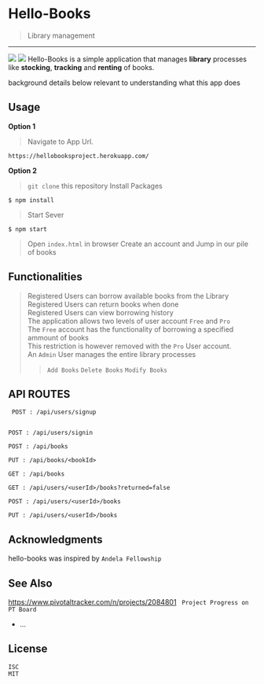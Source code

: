# Hello-Books
> Library management
<hr>
<img src=https://img.shields.io/badge/Sniffed%20by-HoundCI-brightgreen.svg /> <img src=https://img.shields.io/github/license/mashape/apistatus.svg />
Hello-Books is a simple application that manages <b>library</b> processes like <b>stocking</b>, <b>tracking</b> and <b>renting</b> of books.



background details below relevant to understanding what this app does

## Usage
<b>Option 1</b>
> Navigate to App Url.
```
https://hellobooksproject.herokuapp.com/
```
<b>Option 2</b>
> <code>git clone</code> this repository
> Install Packages
 ```
$ npm install
```
> Start Sever 
```
$ npm start
```
> Open ```index.html``` in browser
> Create an account and Jump in our pile of books

## Functionalities
> Registered Users can borrow available books from the Library<br />
> Registered Users can return books when done <br />
> Registered Users can view borrowing history <br />
> The application allows two levels of user account ```Free``` and ```Pro``` <br />
> The ```Free``` account has the functionality of borrowing a specified ammount of books <br />
> This restriction is however removed with the ```Pro``` User account. <br />
> An ```Admin``` User manages the entire library processes
>> ```Add Books```
>> ```Delete Books```
>> ```Modify Books```

## API ROUTES
``` 
 POST : /api/users/signup
 
```
``` 
POST : /api/users/signin
```
``` 
POST : /api/books
```
``` 
PUT : /api/books/<bookId>
```
``` 
GET : /api/books
```
``` 
GET : /api/users/<userId>/books?returned=false
```
``` 
POST : /api/users/<userId>/books
```
``` 
PUT : /api/users/<userId>/books
```



## Acknowledgments

hello-books was inspired by ```Andela Fellowship```

## See Also

https://www.pivotaltracker.com/n/projects/2084801 <code> Project Progress on PT Board </code>

- ...

## License

```ISC``` <br />
```MIT```
  
